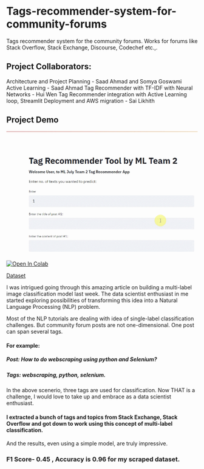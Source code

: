 # Tags-recommender-system-for-community-forums
Tags recommender system for the community forums. Works for forums like Stack Overflow, Stack Exchange, Discourse, Codechef etc.,.  

## Project Collaborators:
Architecture and Project Planning - Saad Ahmad and Somya Goswami
Active Learning - Saad Ahmad
Tag Recommender with TF-IDF with Neural Networks - Hui Wen
Tag Recommender integration with Active Learning loop, Streamlit Deployment and AWS migration - Sai Likhith
## Project Demo

![](./demo-C.gif)

[![Open In Colab](https://colab.research.google.com/assets/colab-badge.svg)](https://colab.research.google.com/github/sailikhithk/Tags-recommender-system-for-community-forums)

[Dataset](./webscraping_stack4.xlsx)

I was intrigued going through this amazing article on building a multi-label image classification model last week. The data scientist enthusiast in me started exploring possibilities of transforming this idea into a Natural Language Processing (NLP) problem.

Most of the NLP tutorials are dealing with idea of single-label classification challenges. But community forum posts are not one-dimensional. One post can span several tags. 

#### For example: 

##### Post: How to do webscraping using python and Selenium? 
##### Tags: webscraping, python, selenium.

In the above scenerio, three tags are used for classification. Now THAT is a challenge, I would love to take up and embrace as a data scientist enthusiast. 

#### I extracted a bunch of tags and topics from Stack Exchange, Stack Overflow and got down to work using this concept of multi-label classification. 

And the results, even using a simple model, are truly impressive.

### F1 Score- 0.45 , Accuracy is 0.96 for my scraped dataset. 


